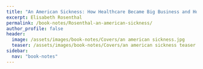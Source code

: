 ```yaml
---
title: "An American Sickness: How Healthcare Became Big Business and How You Can Take It Back"
excerpt: Elisabeth Rosenthal
permalink: /book-notes/Rosenthal-an-american-sickness/
author_profile: false
header:
  image: /assets/images/book-notes/Covers/an american sickness.jpg
  teaser: /assets/images/book-notes/Covers/an american sickness teaser.png
sidebar:
  nav: "book-notes"
---
```


